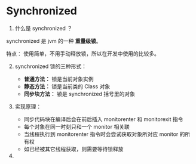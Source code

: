 # Synchronized
1. 什么是 synchronized ？

synchronized 是 jvm 的一种 **重量级锁**。

特点： 使用简单，不用手动释放锁，所以在开发中使用的比较多。

2. synchronized 锁的三种形式：

   - **普通方法：** 锁是当前对象实例
   - **静态方法：** 锁是当前类的 Class 对象
   - **同步块方法：** 锁是 synchronized 括号里的对象

3. 实现原理：

    - 同步代码块在编译后会在前后插入 monitorenter 和 monitorexit 指令
    - 每个对象在同一时刻只和一个 monitor 相关联
    - 当线程执行到 monitorenter 指令时会尝试获取对象所对应 monitor 的所有权
    - 如已经被其它线程获取，则需要等待锁释放

4. 




